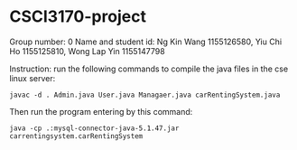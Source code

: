 # CSCI3170-project
Group number: 0
Name and student id: Ng Kin Wang 1155126580, Yiu Chi Ho 1155125810, Wong Lap Yin 1155147798

Instruction:
run the following commands to compile the java files in the cse linux server:
````
javac -d . Admin.java User.java Managaer.java carRentingSystem.java
````

Then run the program entering by this command:
````
java -cp .:mysql-connector-java-5.1.47.jar carrentingsystem.carRentingSystem
````